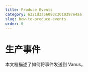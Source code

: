 ```yaml
---
title: Produce Events
category: 6321d3a56093c3010397e4aa
slug: how-to-produce-events
order: 0
---
```


# 生产事件

本文档描述了如何将事件发送到 Vanus。